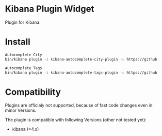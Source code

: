 # Kibana Plugin Widget
Plugin for Kibana.

# Install

```bash
Autocomplete City
bin/kibana plugin -i kibana-autocomplete-city-plugin -u https://github.com/matthieubrau/kibana-plugin/raw/master/kibana-autocomplete-city-plugin-v0.0.1.tar.gz

Autocomplete Tags
bin/kibana plugin -i kibana-autocomplete-tags-plugin -u https://github.com/matthieubrau/kibana-plugin/raw/master/kibana-autocomplete-tags-plugin-v0.0.1.tar.gz
```

# Compatibility
Plugins are officialy not supported, because of fast code changes even in minor Versions.

The plugin is compatible with following Versions (other not tested yet):
* kibana (=4.x)

